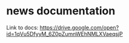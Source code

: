 # news documentation
Link to docs:
https://drive.google.com/open?id=1qVu5DfyyM_6Z0pZumnWEhNMLXVaeqsjP

